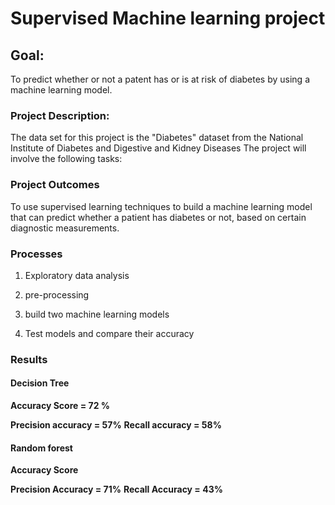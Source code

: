 # Supervised Machine learning project 

## Goal:

To predict whether or not a patent has or is at risk of diabetes by using a machine learning model.

### Project Description:

The data set for this project is the "Diabetes" dataset from the National Institute of Diabetes and Digestive and Kidney Diseases 
The project will involve the following tasks:

### Project Outcomes

 To use supervised learning techniques to build a machine learning model that can predict whether a patient has diabetes or not, based on certain diagnostic measurements.
 
 ### Processes


1. Exploratory data analysis

2. pre-processing

3. build two machine learning models

4. Test models and compare their accuracy

 ### Results 

  #### Decision Tree 

  **Accuracy Score = 72 %**

  **Precision accuracy = 57%**
  **Recall accuracy = 58%**

  #### Random forest 

  **Accuracy Score**

  __Precision Accuracy = 71%__
  **Recall Accuracy = 43%**
  
